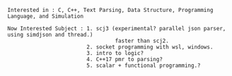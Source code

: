     Interested in : C, C++, Text Parsing, Data Structure, Programming Language, and Simulation
    
    Now Interested Subject : 1. scj3 (experimental? parallel json parser, using simdjson and thread.)
                                      faster than scj2. 
                             2. socket programming with wsl, windows.
                             3. intro to logic?
                             4. C++17 pmr to parsing?
                             5. scalar + functional programming.?
